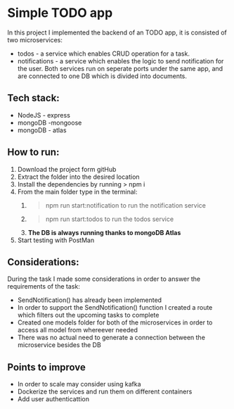 # Simple TODO app

In this project I implemented the backend of an TODO app, it is consisted of two microservices:

- todos - a service which enables CRUD operation for a task.
- notifications - a service which enables the logic to send notification for the user.
  Both services run on seperate ports under the same app, and are connected to one DB which is divided into documents.

## Tech stack:

- NodeJS - express
- mongoDB -mongoose
- mongoDB - atlas

## How to run:

1. Download the project form gitHub
2. Extract the folder into the desired location
3. Install the dependencies by running > npm i
4. From the main folder type in the terminal:
   1. > npm run start:notification to run the notification service
   2. > npm run start:todos to run the todos service
   3.   **The DB is always running thanks to mongoDB Atlas**
5. Start testing with PostMan

## Considerations:

During the task I made some considerations in order to answer the requirements of the task:

- SendNotification() has already been implemented
- In order to support the SendNotification() function I created a route which filters out the upcoming tasks to complete
- Created one models folder for both of the microservices in order to access all model from whereever needed
- There was no actual need to generate a connection between the microservice besides the DB

## Points to improve

- In order to scale may consider using kafka
- Dockerize the services and run them on different containers
- Add user authenticattion
